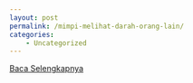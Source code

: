 ```yaml
---
layout: post
permalink: /mimpi-melihat-darah-orang-lain/
categories:
    - Uncategorized
---
```


[Baca Selengkapnya](/08)